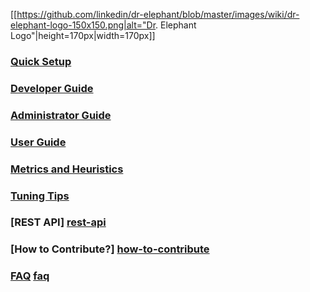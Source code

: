 [[https://github.com/linkedin/dr-elephant/blob/master/images/wiki/dr-elephant-logo-150x150.png|alt="Dr. Elephant Logo"|height=170px|width=170px]]

### [Quick Setup][quick-setup]

### [Developer Guide][dev-guide]

### [Administrator Guide][admin-guide]

### [User Guide][user-guide]

### [Metrics and Heuristics][metrics-and-heuristics]

### [Tuning Tips][tuning-guide]

### [REST API] [rest-api]

### [How to Contribute?] [how-to-contribute]

### [FAQ] [faq]


[quick-setup]: https://github.com/linkedin/dr-elephant/wiki/Quick-Setup-Instructions

[dev-guide]: https://github.com/linkedin/dr-elephant/wiki/Developer-Guide

[admin-guide]: https://github.com/linkedin/dr-elephant/wiki/Administrator-Guide

[user-guide]: https://github.com/linkedin/dr-elephant/wiki/User-Guide

[metrics-and-heuristics]: https://github.com/linkedin/dr-elephant/wiki/Metrics-and-Heuristics

[tuning-guide]: https://github.com/linkedin/dr-elephant/wiki/Tuning-Tips

[rest-api]: https://github.com/linkedin/dr-elephant/wiki/REST-API

[how-to-contribute]: https://github.com/linkedin/dr-elephant/wiki/How-to-Contribute%3F

[faq]: https://github.com/linkedin/dr-elephant/wiki/FAQ